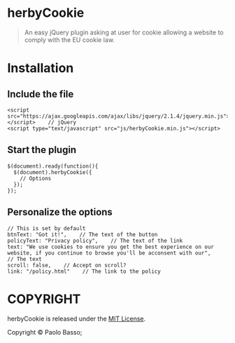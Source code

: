 herbyCookie
=====

 > An easy jQuery plugin asking at user for cookie allowing a website to comply with the EU cookie law.

Installation
====

Include the file
----

    <script src="https://ajax.googleapis.com/ajax/libs/jquery/2.1.4/jquery.min.js"></script>    // jQuery
    <script type="text/javascript" src="js/herbyCookie.min.js"></script>

Start the plugin
----

    $(document).ready(function(){
      $(document).herbyCookie({
        // Options
      });
    });

Personalize the options
----

    // This is set by default
    btnText: "Got it!",    // The text of the button
    policyText: "Privacy policy",    // The text of the link
    text: "We use cookies to ensure you get the best experience on our website, if you continue to browse you'll be acconsent with our",    // The text
    scroll: false,    // Accept on scroll?
    link: "/policy.html"    // The link to the policy

COPYRIGHT
====

herbyCookie is released under the [MIT License](https://opensource.org/licenses/MIT).

Copyright © Paolo Basso;
